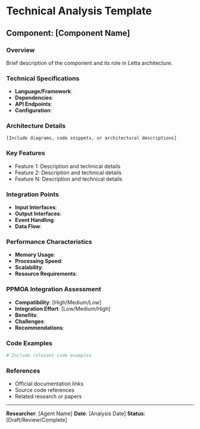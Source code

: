 # Technical Analysis Template

## Component: [Component Name]

### Overview
Brief description of the component and its role in Letta architecture.

### Technical Specifications
- **Language/Framework**: 
- **Dependencies**: 
- **API Endpoints**: 
- **Configuration**: 

### Architecture Details
```
[Include diagrams, code snippets, or architectural descriptions]
```

### Key Features
- Feature 1: Description and technical details
- Feature 2: Description and technical details
- Feature N: Description and technical details

### Integration Points
- **Input Interfaces**: 
- **Output Interfaces**: 
- **Event Handling**: 
- **Data Flow**: 

### Performance Characteristics
- **Memory Usage**: 
- **Processing Speed**: 
- **Scalability**: 
- **Resource Requirements**: 

### PPMOA Integration Assessment
- **Compatibility**: [High/Medium/Low]
- **Integration Effort**: [Low/Medium/High]
- **Benefits**: 
- **Challenges**: 
- **Recommendations**: 

### Code Examples
```python
# Include relevant code examples
```

### References
- Official documentation links
- Source code references
- Related research or papers

---
**Researcher**: [Agent Name]
**Date**: [Analysis Date]
**Status**: [Draft/Review/Complete]